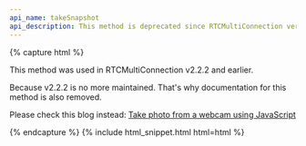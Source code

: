 ```yaml
---
api_name: takeSnapshot
api_description: This method is deprecated since RTCMultiConnection version 3
---
```


{% capture html %}

<section>
    <p>This method was used in RTCMultiConnection v2.2.2 and earlier.</p>
    <p>Because v2.2.2 is no more maintained. That's why documentation for this method is also removed.</p>
    <p>Please check this blog instead: <a href="https://muaz-khan.blogspot.com/2017/07/take-photo-from-webcam-using-javascript.html">Take photo from a webcam using JavaScript</a></p>
</section>

{% endcapture %}
{% include html_snippet.html html=html %}
